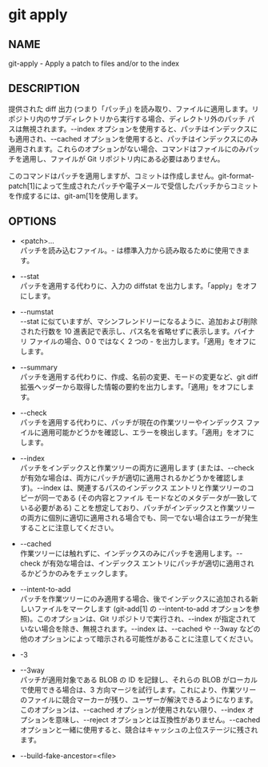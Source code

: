 # git apply

## NAME
git-apply - Apply a patch to files and/or to the index

## DESCRIPTION 
提供された diff 出力 (つまり「パッチ」) を読み取り、ファイルに適用します。リポジトリ内のサブディレクトリから実行する場合、ディレクトリ外のパッチ パスは無視されます。--index オプションを使用すると、パッチはインデックスにも適用され、--cached オプションを使用すると、パッチはインデックスにのみ適用されます。これらのオプションがない場合、コマンドはファイルにのみパッチを適用し、ファイルが Git リポジトリ内にある必要はありません。

このコマンドはパッチを適用しますが、コミットは作成しません。git-format-patch[1]によって生成されたパッチや電子メールで受信したパッチからコミットを作成するには、git-am[1]を使用します。

## OPTIONS

* \<patch>…​  
パッチを読み込むファイル。- は標準入力から読み取るために使用できます。

* --stat  
パッチを適用する代わりに、入力の diffstat を出力します。「apply」をオフにします。

* --numstat  
--stat に似ていますが、マシンフレンドリーになるように、追加および削除された行数を 10 進表記で表示し、パス名を省略せずに表示します。バイナリ ファイルの場合、0 0 ではなく 2 つの - を出力します。「適用」をオフにします。

* --summary  
パッチを適用する代わりに、作成、名前の変更、モードの変更など、git diff 拡張ヘッダーから取得した情報の要約を出力します。「適用」をオフにします。

* --check  
パッチを適用する代わりに、パッチが現在の作業ツリーやインデックス ファイルに適用可能かどうかを確認し、エラーを検出します。「適用」をオフにします。

* --index  
パッチをインデックスと作業ツリーの両方に適用します (または、--check が有効な場合は、両方にパッチが適切に適用されるかどうかを確認します)。--index は、関連するパスのインデックス エントリと作業ツリーのコピーが同一である (その内容とファイル モードなどのメタデータが一致している必要がある) ことを想定しており、パッチがインデックスと作業ツリーの両方に個別に適切に適用される場合でも、同一でない場合はエラーが発生することに注意してください。

* --cached  
作業ツリーには触れずに、インデックスのみにパッチを適用します。--check が有効な場合は、インデックス エントリにパッチが適切に適用されるかどうかのみをチェックします。

* --intent-to-add  
パッチを作業ツリーにのみ適用する場合、後でインデックスに追加される新しいファイルをマークします (git-add[1] の --intent-to-add オプションを参照)。このオプションは、Git リポジトリで実行され、--index が指定されていない場合を除き、無視されます。--index は、--cached や --3way などの他のオプションによって暗示される可能性があることに注意してください。

* -3  
* --3way  
パッチが適用対象である BLOB の ID を記録し、それらの BLOB がローカルで使用できる場合は、3 方向マージを試行します。これにより、作業ツリーのファイルに競合マーカーが残り、ユーザーが解決できるようになります。このオプションは、--cached オプションが使用されない限り、--index オプションを意味し、--reject オプションとは互換性がありません。--cached オプションと一緒に使用すると、競合はキャッシュの上位ステージに残されます。

* --build-fake-ancestor=\<file>  
